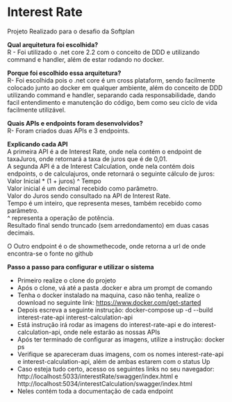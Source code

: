 # Interest Rate

Projeto Realizado para o desafio da Softplan

<b> Qual arquitetura foi escolhida? </b> </br>
R - Foi utilizado o .net core 2.2 com o conceito de DDD e utilizando command e handler, além de estar rodando no docker.

<b> Porque foi escolhido essa arquitetura? </b> </br>
R- Foi escolhida pois o .net core é um cross plataform, sendo facilmente colocado junto ao docker em qualquer ambiente, além do conceito de DDD utilizando command e handler, separando cada responsabilidade, dando facil entendimento e manutenção do código, bem como seu ciclo de vida facilmente utilizável.

<b> Quais APIs e endpoints foram desenvolvidos? </b></br>
R- Foram criados duas APIs e 3 endpoints.

<b> Explicando cada API </b></br>
A primeira API é a de Interest Rate, onde nela contém o endpoint de taxaJuros, onde retornará a taxa de juros que é de 0,01. </br>
A segunda API é a de Interest Calculation, onde nela contém dois endpoints, o de calculajuros, onde retornará o seguinte cálculo de juros:</br>
Valor Inicial * (1 + juros) ^ Tempo</br>
Valor inicial é um decimal recebido como parâmetro.</br>
Valor do Juros sendo consultado na API de Interest Rate.</br>
Tempo é um inteiro, que representa meses, também recebido como parâmetro.</br>
^ representa a operação de potência.</br>
Resultado final sendo truncado (sem arredondamento) em duas casas decimais.</br>

O Outro endpoint é o de showmethecode, onde retorna a url de onde encontra-se o fonte no github</br>

<b>Passo a passo para configurar e utilizar o sistema</b>
- Primeiro realize o clone do projeto
- Após o clone, vá até a pasta .docker e abra um prompt de comando
- Tenha o docker instalado na maquina, caso não tenha, realize o download no seguinte link: https://www.docker.com/get-started
- Depois escreva a seguinte instrução: docker-compose up -d --build interest-rate-api interest-calculation-api
- Está instrução irá rodar as imagens do interest-rate-api e do interest-calculation-api, onde nele estarão as nossas APIs
- Após ter terminado de configurar as imagens, utilize a instrução: docker ps
- Verifique se apareceram duas imagens, com os nomes interest-rate-api e interest-calculation-api, além de ambas estarem com o status Up
- Caso esteja tudo certo, acesso os seguintes links no seu navegador: http://localhost:5033/interestRate/swagger/index.html e http://localhost:5034/interestCalculation/swagger/index.html
- Neles contém toda a documentação de cada endpoint
